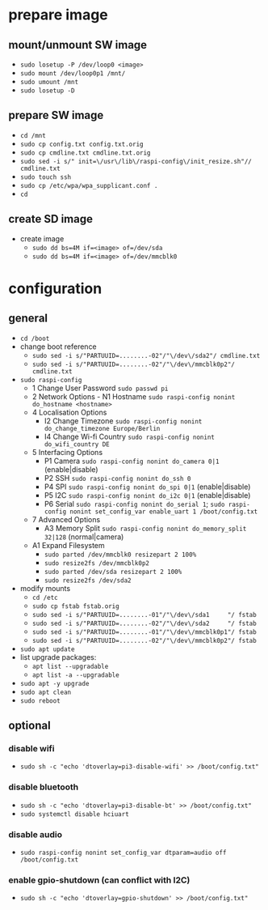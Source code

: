 # prepare image

## mount/unmount SW image
 - `sudo losetup -P /dev/loop0 <image>`
 - `sudo mount /dev/loop0p1 /mnt/`
 - `sudo umount /mnt`
 - `sudo losetup -D`

## prepare SW image
 - `cd /mnt`
 - `sudo cp config.txt config.txt.orig`
 - `sudo cp cmdline.txt cmdline.txt.orig`
 - `sudo sed -i s/" init=\/usr\/lib\/raspi-config\/init_resize.sh"// cmdline.txt`                                                    
 - `sudo touch ssh`
 - `sudo cp /etc/wpa/wpa_supplicant.conf .`
 - `cd`

## create SD image
 - create image
 	- `sudo dd bs=4M if=<image> of=/dev/sda`
	- `sudo dd bs=4M if=<image> of=/dev/mmcblk0`

# configuration

## general
 - `cd /boot`
 - change boot reference
 	- `sudo sed -i s/"PARTUUID=........-02"/"\/dev\/sda2"/ cmdline.txt`
	- `sudo sed -i s/"PARTUUID=........-02"/"\/dev\/mmcblk0p2"/ cmdline.txt`
 - `sudo raspi-config`
	- 1 Change User Password
	`sudo passwd pi`
	- 2 Network Options
                - N1 Hostname
                `sudo raspi-config nonint do_hostname <hostname>`
	- 4 Localisation Options
		- I2 Change Timezone
		`sudo raspi-config nonint do_change_timezone Europe/Berlin`
		- I4 Change Wi-fi Country
		`sudo raspi-config nonint do_wifi_country DE`
	- 5 Interfacing Options
		- P1 Camera
		`sudo raspi-config nonint do_camera 0|1` (enable|disable)
		- P2 SSH
		`sudo raspi-config nonint do_ssh 0`
		- P4 SPI
		`sudo raspi-config nonint do_spi 0|1` (enable|disable)
		- P5 I2C
		`sudo raspi-config nonint do_i2c 0|1` (enable|disable)
		- P6 Serial
		`sudo raspi-config nonint do_serial 1`; `sudo raspi-config nonint set_config_var enable_uart 1 /boot/config.txt`
	- 7 Advanced Options
		- A3 Memory Split
		`sudo raspi-config nonint do_memory_split 32|128` (normal|camera)
	- A1 Expand Filesystem
		- `sudo parted /dev/mmcblk0 resizepart 2 100%`
		- `sudo resize2fs /dev/mmcblk0p2`
		- `sudo parted /dev/sda resizepart 2 100%`
		- `sudo resize2fs /dev/sda2`
 - modify mounts
 	- `cd /etc`
	- `sudo cp fstab fstab.orig`
  	- `sudo sed -i s/"PARTUUID=........-01"/"\/dev\/sda1     "/ fstab`
  	- `sudo sed -i s/"PARTUUID=........-02"/"\/dev\/sda2     "/ fstab`
	- `sudo sed -i s/"PARTUUID=........-01"/"\/dev\/mmcblk0p1"/ fstab`
	- `sudo sed -i s/"PARTUUID=........-02"/"\/dev\/mmcblk0p2"/ fstab`
 - `sudo apt update`
 - list upgrade packages:
 	- `apt list --upgradable`
	- `apt list -a --upgradable`
 - `sudo apt -y upgrade`
 - `sudo apt clean`
 - `sudo reboot`

## optional

###  disable wifi
 - `sudo sh -c "echo 'dtoverlay=pi3-disable-wifi' >> /boot/config.txt"`

### disable bluetooth
 - `sudo sh -c "echo 'dtoverlay=pi3-disable-bt' >> /boot/config.txt"`
 - `sudo systemctl disable hciuart`

### disable audio
 - `sudo raspi-config nonint set_config_var dtparam=audio off /boot/config.txt`

### enable gpio-shutdown (can conflict with I2C)
 - `sudo sh -c "echo 'dtoverlay=gpio-shutdown' >> /boot/config.txt"`
<!--stackedit_data:
eyJoaXN0b3J5IjpbLTIxMDI5NTE5NTNdfQ==
-->